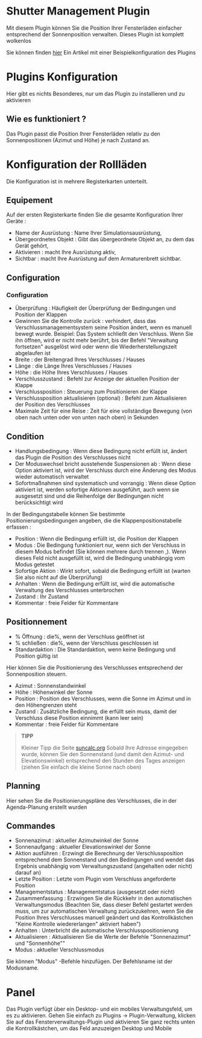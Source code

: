# Shutter Management Plugin

Mit diesem Plugin können Sie die Position Ihrer Fensterläden einfacher entsprechend der Sonnenposition verwalten. Dieses Plugin ist komplett wolkenlos

Sie können finden [hier](https://www.jeedom.com/blog/?p=4310) Ein Artikel mit einer Beispielkonfiguration des Plugins

# Plugins Konfiguration

Hier gibt es nichts Besonderes, nur um das Plugin zu installieren und zu aktivieren

## Wie es funktioniert ?

Das Plugin passt die Position Ihrer Fensterläden relativ zu den Sonnenpositionen (Azimut und Höhe) je nach Zustand an.

# Konfiguration der Rollläden

Die Konfiguration ist in mehrere Registerkarten unterteilt.

## Equipement

Auf der ersten Registerkarte finden Sie die gesamte Konfiguration Ihrer Geräte :

- Name der Ausrüstung : Name Ihrer Simulationsausrüstung,
- Übergeordnetes Objekt : Gibt das übergeordnete Objekt an, zu dem das Gerät gehört,
- Aktivieren : macht Ihre Ausrüstung aktiv,
- Sichtbar : macht Ihre Ausrüstung auf dem Armaturenbrett sichtbar.


## Configuration

### Configuration

- Überprüfung : Häufigkeit der Überprüfung der Bedingungen und Position der Klappen
- Gewinnen Sie die Kontrolle zurück : verhindert, dass das Verschlussmanagementsystem seine Position ändert, wenn es manuell bewegt wurde. Beispiel: Das System schließt den Verschluss. Wenn Sie ihn öffnen, wird er nicht mehr berührt, bis der Befehl "Verwaltung fortsetzen" ausgelöst wird oder wenn die Wiederherstellungszeit abgelaufen ist
- Breite : der Breitengrad Ihres Verschlusses / Hauses
- Länge : die Länge Ihres Verschlusses / Hauses
- Höhe : die Höhe Ihres Verschlusses / Hauses
- Verschlusszustand : Befehl zur Anzeige der aktuellen Position der Klappe
- Verschlussposition : Steuerung zum Positionieren der Klappe
- Verschlussposition aktualisieren (optional) : Befehl zum Aktualisieren der Position des Verschlusses
- Maximale Zeit für eine Reise : Zeit für eine vollständige Bewegung (von oben nach unten oder von unten nach oben) in Sekunden

## Condition

- Handlungsbedingung : Wenn diese Bedingung nicht erfüllt ist, ändert das Plugin die Position des Verschlusses nicht
- Der Moduswechsel bricht ausstehende Suspensionen ab : Wenn diese Option aktiviert ist, wird der Verschluss durch eine Änderung des Modus wieder automatisch verwaltet
- Sofortmaßnahmen sind systematisch und vorrangig : Wenn diese Option aktiviert ist, werden sofortige Aktionen ausgeführt, auch wenn sie ausgesetzt sind und die Reihenfolge der Bedingungen nicht berücksichtigt wird

In der Bedingungstabelle können Sie bestimmte Positionierungsbedingungen angeben, die die Klappenpositionstabelle erfassen :
- Position : Wenn die Bedingung erfüllt ist, die Position der Klappen
- Modus : Die Bedingung funktioniert nur, wenn sich der Verschluss in diesem Modus befindet (Sie können mehrere durch trennen ,). Wenn dieses Feld nicht ausgefüllt ist, wird die Bedingung unabhängig vom Modus getestet
- Sofortige Aktion : Wirkt sofort, sobald die Bedingung erfüllt ist (warten Sie also nicht auf die Überprüfung)
- Anhalten : Wenn die Bedingung erfüllt ist, wird die automatische Verwaltung des Verschlusses unterbrochen
- Zustand : Ihr Zustand
- Kommentar : freie Felder für Kommentare

## Positionnement

- % Öffnung : die%, wenn der Verschluss geöffnet ist
- % schließen : die%, wenn der Verschluss geschlossen ist
- Standardaktion : Die Standardaktion, wenn keine Bedingung und Position gültig ist

Hier können Sie die Positionierung des Verschlusses entsprechend der Sonnenposition steuern.

- Azimut : Sonnenstandwinkel
- Höhe : Höhenwinkel der Sonne
- Position : Position des Verschlusses, wenn die Sonne im Azimut und in den Höhengrenzen steht
- Zustand : Zusätzliche Bedingung, die erfüllt sein muss, damit der Verschluss diese Position einnimmt (kann leer sein)
- Kommentar : freie Felder für Kommentare

>**TIPP**
>
>Kleiner Tipp die Seite [suncalc.org](https://www.suncalc.org) Sobald Ihre Adresse eingegeben wurde, können Sie den Sonnenstand (und damit den Azimut- und Elevationswinkel) entsprechend den Stunden des Tages anzeigen (ziehen Sie einfach die kleine Sonne nach oben)

## Planning

Hier sehen Sie die Positionierungspläne des Verschlusses, die in der Agenda-Planung erstellt wurden

## Commandes

- Sonnenazimut : aktueller Azimutwinkel der Sonne
- Sonnenaufgang : aktueller Elevationswinkel der Sonne
- Aktion ausführen : Erzwingt die Berechnung der Verschlussposition entsprechend dem Sonnenstand und den Bedingungen und wendet das Ergebnis unabhängig vom Verwaltungszustand (angehalten oder nicht) darauf an)
- Letzte Position : Letzte vom Plugin vom Verschluss angeforderte Position
- Managementstatus : Managementstatus (ausgesetzt oder nicht)
- Zusammenfassung : Erzwingen Sie die Rückkehr in den automatischen Verwaltungsmodus (Beachten Sie, dass dieser Befehl gestartet werden muss, um zur automatischen Verwaltung zurückzukehren, wenn Sie die Position Ihres Verschlusses manuell geändert und das Kontrollkästchen "Keine Kontrolle wiedererlangen" aktiviert haben")
- Anhalten : Unterbricht die automatische Verschlusspositionierung
- Aktualisieren : Aktualisieren Sie die Werte der Befehle "Sonnenazimut" und "Sonnenhöhe""
- Modus : aktueller Verschlussmodus

Sie können "Modus" -Befehle hinzufügen. Der Befehlsname ist der Modusname.

# Panel

Das Plugin verfügt über ein Desktop- und ein mobiles Verwaltungsfeld, um es zu aktivieren. Gehen Sie einfach zu Plugins -> Plugin-Verwaltung, klicken Sie auf das Fensterverwaltungs-Plugin und aktivieren Sie ganz rechts unten die Kontrollkästchen, um das Feld anzuzeigen Desktop und Mobile
